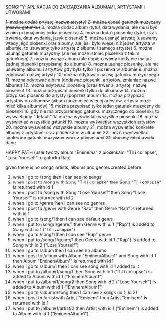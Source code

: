 SONGIFY: APLIKACJA DO ZARZĄDZANIA ALBUMAMI, ARTYSTAMI I UTWORAMI

~~1. można dodać artystę (nazwa artysty)~~
~~2. można dodać gatunek muzyczny (nazwa gatunku)~~ 
3. można dodać album (tytuł, data wydania, ale musi być w nim przynajmniej jedna piosenka) 
4. można dodać piosenkę (tytuł, czas trwania, data wydania, jezyk piosenki)
5. można usunąć artystę (usuwamy wtedy jego piosenki oraz albumy, ale jesli było więcej niż jeden artysta w albumie, to usuwamy tylko artystę z albumu i samego artystę) 
6. można usunąć gatunek muzyczny (ale nie może istnieć piosenka z takim gatunkiem) 
7. można usunąć album (ale dopiero wtedy kiedy nie ma już żadnej piosenki przypisanej do albumu) 
8. można usunąć piosenkę, ale nie usuwamy albumu i artystów gdy była tylko 1 piosenka w albumie 
9. można edytować nazwę artysty 
10. można edytować nazwę gatunku muzycznego 
11. można edytować album (dodawać piosenki, artystów, zmieniac nazwe albumu) 
12. można edytować piosenkę (czas trwania, artystę, nazwę piosenki) 
13. można przypisać piosenki tylko do albumów 
14. można przypisać piosenki do artysty (poprzez album) 
14. można przypisać artystów do albumów (album może mieć więcej artystów, artysta może mieć kilka albumów) 
15. można przypisać tylko jeden gatunek muzyczny do piosenki 
16. gdy nie ma przypisanego gatunku muzycznego do piosenki, to wyświetlamy "default" 
17. można wyświetlać wszystkie piosenki 
18. można wyświetlać wszystkie gatunki 
19. można wyświetlać wszystkich artystów 
20. można wyświetlać wszystkie albumy 
21. można wyświetlać konkrete albumy z artystami oraz piosenkami w albumie 
22. można wyświetlać konkretne gatunki muzyczne wraz z piosenkami
23. chcemy mieć trwałe dane


HAPPY PATH (user tworzy album "Eminema" z piosenkami "Til i collapse", "Lose Yourself", o gatunku Rap)

given there is no songs, artists, albums and genres created before

1. when I go to /song then I can see no songs
2. when I post to /song with Song "Till i collapse" then Song "Til i collapse" is returned with id 1
3. when I post to /song with Song "Lose Yourself" then Song "Lose Yourself" is returned with id 2
4. when I go to /genre then I can see no genres
5. when I post to /genre with Genre "Rap" then Genre "Rap" is returned with id 1
6. when I go to /song/1 then I can see default genre
7. when I put to /song/1/genre/1 then Genre with id 1 ("Rap") is added to Song with id 1 ("Til i collapse")
8. when I go to /song/1 then I can see "Rap" genre
9. when I put to /song/2/genre/1 then Genre with id 1 ("Rap") is added to Song with id 2 ("Lose Yourself")
10. when I go to /album then I can see no albums
11. when I post to /album with Album "EminemAlbum1" and Song with id 1 then Album "EminemAlbum1" is returned with id 1
12. when I go to /album/1 then I can see song with id 1 added to it
13. when I put to /album/1/song/1 then Song with id 1 ("Til i collapse") is added to Album with id 1 ("EminemAlbum1")
14. when I put to /album/1/song/2 then Song with id 2 ("Lose Yourself") is added to Album with id 1 ("EminemAlbum1")
15. when I go to /album/1/song then I can see 2 songs (id 1, id 2)
16. when I post to /artist with Artist "Eminem" then Artist "Eminem" is returned with id 1
17. when I put to /album/1/artist/2 then Artist with id 1 ("Eminem") is added to Album with id 1 ("EminemAlbum1")